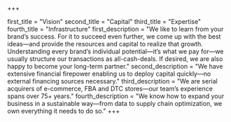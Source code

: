 +++

first_title = "Vision"
second_title = "Capital"
third_title = "Expertise"
fourth_title = "Infrastructure"
first_description = "We like to learn from your brand’s success. For it to succeed even further, we come up with the best ideas—and provide the resources and capital to realize that growth. Understanding every brand’s individual potential—it’s what we pay for—we usually structure our transactions as all-cash-deals. If desired, we are also happy to become your long-term partner."
second_description = "We have extensive financial firepower enabling us to deploy capital quickly—no external financing sources necessary."
third_description = "We are serial acquirers of e-commerce, FBA and DTC stores—our team’s experience spans over 75+ years."
fourth_description = "We know how to expand your business in a sustainable way—from data to supply chain optimization, we own everything it needs to do so."
+++
